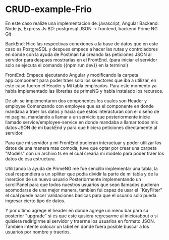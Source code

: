 # CRUD-example-Frio
En este caso realize una implementacion de: javascript, Angular Backend: Node js, Express Js BD: postgresql JSON -> frontend, backend Prime NG Git

BackEnd: Hice las respectivas conexiones a la base de datos que en este caso es PostgreSQL y despues empece a hacer las rutas y controladores en donde con la ayuda de Postman fui creando las peticiones JSON al servidor para despues mostrarlas en el FrontEnd. (para iniciar el servidor solo se ejecuta el comando {{npm run dev}} en la terminal)

FrontEnd: Empece ejecutando Angular y modificando la carpeta app.component para poder traer solo los selectores que iba a utilizar, en este caso fueron el Header y Mi tabla empleados. Para este momento ya habia implementado las librerias de primeNG y habia instalado los recursos.

De ahi se implementaron dos componentes los cuales son Header y employee Comenzando con employee que es el componente en donde mandaba a traer los datos y hacia que estos interacturan con el diseño de mi pagina, mandando a llamar a un servicio que posteriormente inicie llamado service/employee-service en donde mandaba a llamar todos mis datos JSON de mi backEnd y para que hiciera peticiones directamente al servidor.

Para que mi servidor y mi FrontEnd pudieran interactuar y poder utilizar los datos de una manera mas comoda, tuve que optar por crear una carpeta "Models" con un archivo ts en el cual crearia mi modelo para poder traer los datos de esa estructura.

Utilizando la ayuda de PrimeNG me fue sencillo implementar una tabla, la cual respondiera a un splitter que podia dividir la parte de mi tabla y de la insercion de un nuevo usuario Posteriormente implementando un scrollPanel para que todos nuestros usuarios que sean llamados pudieran acomodarse de una mejor manera, tambien fui capaz de usar el ¨KeyFilter" el cual puede hacer validaciones basicas para que el usuario solo pueda ingresar cierto tipo de datos.

Y por ultimo agrege el header en donde agrege un menu bar para su posterior "upgrade" si es que este qusiera regresarme al inicio/about o si quisiera redirigirme al servidor y traerme los usuarios en formato JSON. Tambien intente colocar un label en donde fuera posible buscar a los usuarios por nombre y traerlos.
